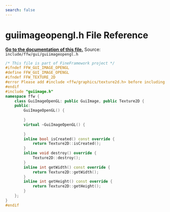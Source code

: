 ```yaml
---
search: false
---
```


# guiimageopengl.h File Reference

**[Go to the documentation of this file.](guiimageopengl_8h.md)**
Source: `include/ffw/gui/guiimageopengl.h`

    
    
    
    
    
    
    
    
    
    
```cpp
/* This file is part of FineFramework project */
#ifndef FFW_GUI_IMAGE_OPENGL
#define FFW_GUI_IMAGE_OPENGL
#ifndef FFW_TEXTURE_2D
#error Please add #include <ffw/graphics/texture2d.h> before including guiimageopengl.h!
#endif
#include "guiimage.h"
namespace ffw {
    class GuiImageOpenGL: public GuiImage, public Texture2D {
    public:
        GuiImageOpenGL() {
            
        }
        virtual ~GuiImageOpenGL() {
            
        }
        inline bool isCreated() const override {
            return Texture2D::isCreated();
        }
        inline void destroy() override {
            Texture2D::destroy();
        }
        inline int getWidth() const override {
            return Texture2D::getWidth();
        }
        inline int getHeight() const override {
            return Texture2D::getHeight();
        }
    };
}
#endif
```


    
  
